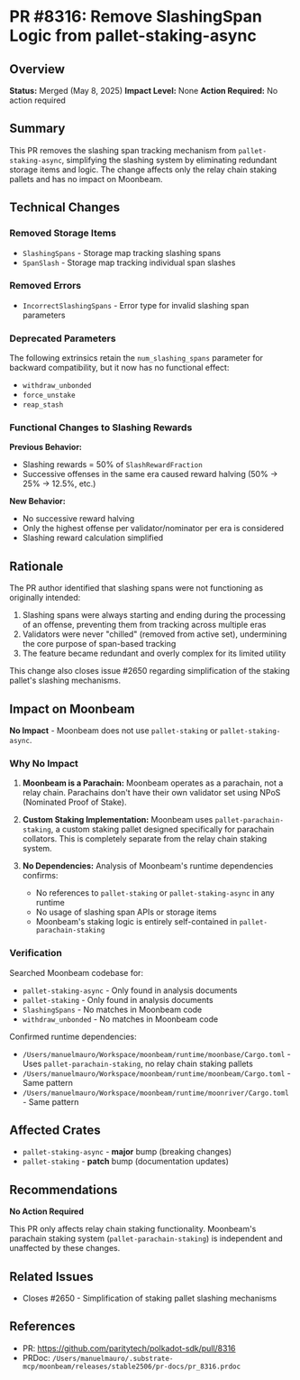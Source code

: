 # PR #8316: Remove SlashingSpan Logic from pallet-staking-async

## Overview

**Status:** Merged (May 8, 2025)
**Impact Level:** None
**Action Required:** No action required

## Summary

This PR removes the slashing span tracking mechanism from `pallet-staking-async`, simplifying the slashing system by eliminating redundant storage items and logic. The change affects only the relay chain staking pallets and has no impact on Moonbeam.

## Technical Changes

### Removed Storage Items
- `SlashingSpans` - Storage map tracking slashing spans
- `SpanSlash` - Storage map tracking individual span slashes

### Removed Errors
- `IncorrectSlashingSpans` - Error type for invalid slashing span parameters

### Deprecated Parameters
The following extrinsics retain the `num_slashing_spans` parameter for backward compatibility, but it now has no functional effect:
- `withdraw_unbonded`
- `force_unstake`
- `reap_stash`

### Functional Changes to Slashing Rewards

**Previous Behavior:**
- Slashing rewards = 50% of `SlashRewardFraction`
- Successive offenses in the same era caused reward halving (50% → 25% → 12.5%, etc.)

**New Behavior:**
- No successive reward halving
- Only the highest offense per validator/nominator per era is considered
- Slashing reward calculation simplified

## Rationale

The PR author identified that slashing spans were not functioning as originally intended:
1. Slashing spans were always starting and ending during the processing of an offense, preventing them from tracking across multiple eras
2. Validators were never "chilled" (removed from active set), undermining the core purpose of span-based tracking
3. The feature became redundant and overly complex for its limited utility

This change also closes issue #2650 regarding simplification of the staking pallet's slashing mechanisms.

## Impact on Moonbeam

**No Impact** - Moonbeam does not use `pallet-staking` or `pallet-staking-async`.

### Why No Impact

1. **Moonbeam is a Parachain:** Moonbeam operates as a parachain, not a relay chain. Parachains don't have their own validator set using NPoS (Nominated Proof of Stake).

2. **Custom Staking Implementation:** Moonbeam uses `pallet-parachain-staking`, a custom staking pallet designed specifically for parachain collators. This is completely separate from the relay chain staking system.

3. **No Dependencies:** Analysis of Moonbeam's runtime dependencies confirms:
   - No references to `pallet-staking` or `pallet-staking-async` in any runtime
   - No usage of slashing span APIs or storage items
   - Moonbeam's staking logic is entirely self-contained in `pallet-parachain-staking`

### Verification

Searched Moonbeam codebase for:
- `pallet-staking-async` - Only found in analysis documents
- `pallet-staking` - Only found in analysis documents
- `SlashingSpans` - No matches in Moonbeam code
- `withdraw_unbonded` - No matches in Moonbeam code

Confirmed runtime dependencies:
- `/Users/manuelmauro/Workspace/moonbeam/runtime/moonbase/Cargo.toml` - Uses `pallet-parachain-staking`, no relay chain staking pallets
- `/Users/manuelmauro/Workspace/moonbeam/runtime/moonbeam/Cargo.toml` - Same pattern
- `/Users/manuelmauro/Workspace/moonbeam/runtime/moonriver/Cargo.toml` - Same pattern

## Affected Crates

- `pallet-staking-async` - **major** bump (breaking changes)
- `pallet-staking` - **patch** bump (documentation updates)

## Recommendations

**No Action Required**

This PR only affects relay chain staking functionality. Moonbeam's parachain staking system (`pallet-parachain-staking`) is independent and unaffected by these changes.

## Related Issues

- Closes #2650 - Simplification of staking pallet slashing mechanisms

## References

- PR: https://github.com/paritytech/polkadot-sdk/pull/8316
- PRDoc: `/Users/manuelmauro/.substrate-mcp/moonbeam/releases/stable2506/pr-docs/pr_8316.prdoc`
